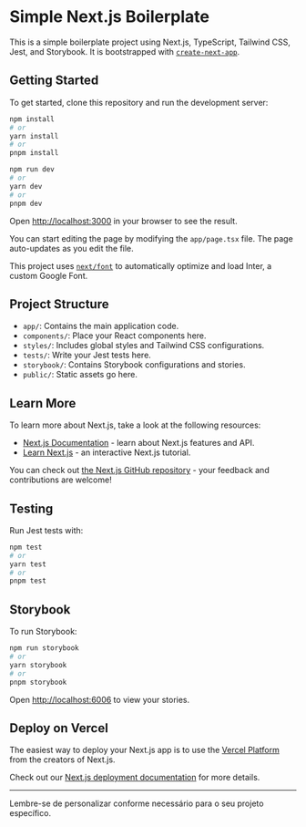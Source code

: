 # Simple Next.js Boilerplate

This is a simple boilerplate project using Next.js, TypeScript, Tailwind CSS, Jest, and Storybook. It is bootstrapped with [`create-next-app`](https://github.com/vercel/next.js/tree/canary/packages/create-next-app).

## Getting Started

To get started, clone this repository and run the development server:

```bash
npm install
# or
yarn install
# or
pnpm install

npm run dev
# or
yarn dev
# or
pnpm dev
```

Open [http://localhost:3000](http://localhost:3000) in your browser to see the result.

You can start editing the page by modifying the `app/page.tsx` file. The page auto-updates as you edit the file.

This project uses [`next/font`](https://nextjs.org/docs/basic-features/font-optimization) to automatically optimize and load Inter, a custom Google Font.

## Project Structure

- `app/`: Contains the main application code.
- `components/`: Place your React components here.
- `styles/`: Includes global styles and Tailwind CSS configurations.
- `tests/`: Write your Jest tests here.
- `storybook/`: Contains Storybook configurations and stories.
- `public/`: Static assets go here.

## Learn More

To learn more about Next.js, take a look at the following resources:

- [Next.js Documentation](https://nextjs.org/docs) - learn about Next.js features and API.
- [Learn Next.js](https://nextjs.org/learn) - an interactive Next.js tutorial.

You can check out [the Next.js GitHub repository](https://github.com/vercel/next.js/) - your feedback and contributions are welcome!

## Testing

Run Jest tests with:

```bash
npm test
# or
yarn test
# or
pnpm test
```

## Storybook

To run Storybook:

```bash
npm run storybook
# or
yarn storybook
# or
pnpm storybook
```

Open [http://localhost:6006](http://localhost:6006) to view your stories.

## Deploy on Vercel

The easiest way to deploy your Next.js app is to use the [Vercel Platform](https://vercel.com/new?utm_medium=default-template&filter=next.js&utm_source=create-next-app&utm_campaign=create-next-app-readme) from the creators of Next.js.

Check out our [Next.js deployment documentation](https://nextjs.org/docs/deployment) for more details.

---

Lembre-se de personalizar conforme necessário para o seu projeto específico.
